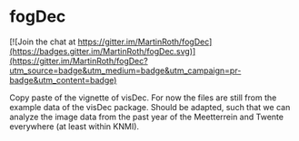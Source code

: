 # fogDec

[![Join the chat at https://gitter.im/MartinRoth/fogDec](https://badges.gitter.im/MartinRoth/fogDec.svg)](https://gitter.im/MartinRoth/fogDec?utm_source=badge&utm_medium=badge&utm_campaign=pr-badge&utm_content=badge)

Copy paste of the vignette of visDec. For now the files are still from the example data of the visDec package. Should be adapted, such that we can analyze the image data from the past year of the Meetterrein and Twente everywhere (at least within KNMI).

